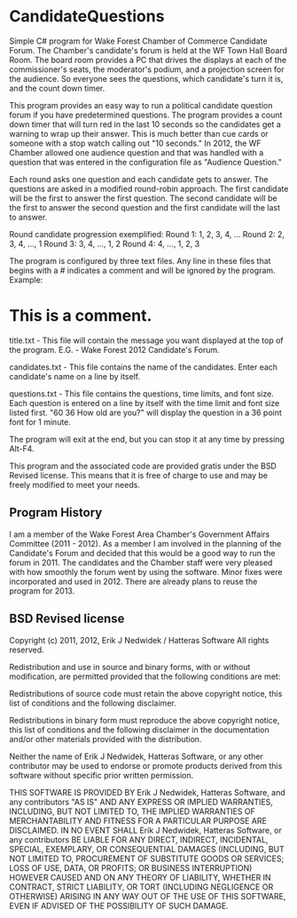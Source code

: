 CandidateQuestions
==================

Simple C# program for Wake Forest Chamber of Commerce Candidate Forum. The Chamber's 
candidate's forum is held at the WF Town Hall Board Room. The board room provides a 
PC that drives the displays at each of the commissioner's seats, the moderator's 
podium, and a projection screen for the audience. So everyone sees the questions, 
which candidate's turn it is, and the count down timer.

This program provides an easy way to run a political candidate question forum if you 
have predetermined questions. The program provides a count down timer that will turn 
red in the last 10 seconds so the candidates get a warning to wrap up their answer. 
This is much better than cue cards or someone with a stop watch calling out 
"10 seconds." In 2012, the WF Chamber allowed one audience question and that was 
handled with a question that was entered in the configuration file as 
"Audience Question."

Each round asks one question and each candidate gets to answer. The questions are 
asked in a modified round-robin approach. The first candidate will be the first 
to answer the first question. The second candidate will be the first to answer the 
second question and the first candidate will the last to answer.

Round candidate progression exemplified:
Round 1: 1, 2, 3, 4, ...
Round 2: 2, 3, 4, ..., 1
Round 3: 3, 4, ..., 1, 2
Round 4: 4, ..., 1, 2, 3

The program is configured by three text files. Any line in these files that begins 
with a # indicates a comment and will be ignored by the program. Example:

# This is a comment.

title.txt - This file will contain the message you want displayed at the top of the 
program. E.G. - Wake Forest 2012 Candidate's Forum.

candidates.txt - This file contains the name of the candidates. Enter each 
candidate's name on a line by itself.

questions.txt - This file contains the questions, time limits, and font size. Each 
question is entered on a line by itself with the time limit and font size listed 
first. "60 36 How old are you?" will display the question in a 36 point font for 
1 minute. 

The program will exit at the end, but you can stop it at any time by pressing Alt-F4.

This program and the associated code are provided gratis under the BSD Revised 
license. This means that it is free of charge to use and may be freely modified to 
meet your needs.

Program History
---------------------------------------------------------------
I am a member of the Wake Forest Area Chamber's Government Affairs Committee 
(2011 - 2012). As a member I am involved in the planning of the Candidate's Forum 
and decided that this would be a good way to run the forum in 2011. The candidates 
and the Chamber staff were very pleased with how smoothly the forum went by using 
the software. Minor fixes were incorporated and used in 2012. There are already plans 
to reuse the program for 2013.

BSD Revised license
---------------------------------------------------------------

Copyright (c) 2011, 2012, Erik J Nedwidek / Hatteras Software
All rights reserved.

Redistribution and use in source and binary forms, with or without modification, are 
permitted provided that the following conditions are met:

Redistributions of source code must retain the above copyright notice, this list of 
conditions and the following disclaimer.

Redistributions in binary form must reproduce the above copyright notice, this list 
of conditions and the following disclaimer in the documentation and/or other 
materials provided with the distribution.

Neither the name of Erik J Nedwidek, Hatteras Software, or any other contributor may 
be used to endorse or promote products derived from this software without specific 
prior written permission.

THIS SOFTWARE IS PROVIDED BY Erik J Nedwidek, Hatteras Software, and any 
contributors "AS IS" AND ANY EXPRESS OR IMPLIED WARRANTIES, INCLUDING, BUT NOT 
LIMITED TO, THE IMPLIED WARRANTIES OF MERCHANTABILITY AND FITNESS FOR A PARTICULAR 
PURPOSE ARE DISCLAIMED. IN NO EVENT SHALL Erik J Nedwidek, Hatteras Software, or any 
contributors BE LIABLE FOR ANY DIRECT, INDIRECT, INCIDENTAL, SPECIAL, EXEMPLARY, OR 
CONSEQUENTIAL DAMAGES (INCLUDING, BUT NOT LIMITED TO, PROCUREMENT OF SUBSTITUTE GOODS 
OR SERVICES; LOSS OF USE, DATA, OR PROFITS; OR BUSINESS INTERRUPTION) HOWEVER CAUSED 
AND ON ANY THEORY OF LIABILITY, WHETHER IN CONTRACT, STRICT LIABILITY, OR TORT 
(INCLUDING NEGLIGENCE OR OTHERWISE) ARISING IN ANY WAY OUT OF THE USE OF THIS 
SOFTWARE, EVEN IF ADVISED OF THE POSSIBILITY OF SUCH DAMAGE. 
